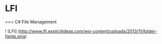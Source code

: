# LFI
===
C# File Management

! [LFI] (http://www.lfi.explicitideas.com/wp-content/uploads/2013/11/folder-fields.png)
